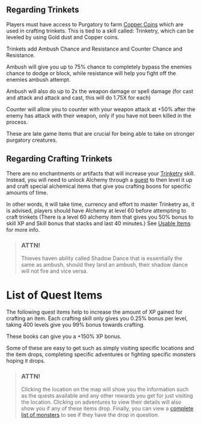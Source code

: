 
## Regarding Trinkets

Players must have access to Purgatory to farm [Copper Coins](/information/currencies) which are used in crafting trinkets. This is tied to a skill called: Trinketry, which can be leveled by using 
Gold dust and Copper coins.

Trinkets add Ambush Chance and Resistance and Counter Chance and Resistance.

Ambush will give you up to 75% chance to completely bypass the enemies chance to dodge or block, while resistance will help you fight off the enemies ambush attempt.

Ambush will also do up to 2x the weapon damage or spell damage (for cast and attack and attack and cast, this will do 1.75X for each)

Counter will allow you to counter with your weapon attack at +50% after the enemy has attack with their weapon, only if you have not been killed in the process.

These are late game items that are crucial for being able to take on stronger purgatory creatures.

## Regarding Crafting Trinkets

There are no enchantments or artifacts that will increase your [Trinketry](/information/skill-information) skill. Instead, you will need to unlock Alchemy through a [quest](/information/quests) to then level it up and
craft special alchemical items that give you crafting boons for specific amounts of time.

In other words, it will take time, currency and effort to master Trinketry as, it is advised, players should have Alchemy at level 60 before attempting to craft trinkets 
(There is a level 60 alchemy item that gives you 50% bonus to skill XP and Skill bonus that stacks and last 40 minutes.) See [Usable Items](/information/usable-items) for more info.

> ### ATTN!
> 
> Thieves haven ability called Shadow Dance that is essentially the same as ambush, should they land an ambush, their shadow dance will not fire and vice versa.

# List of Quest Items

The following quest items help to increase the amount of XP gained for crafting an item. Each crafting skill only gives you 0.25% bonus per level, taking 400 levels give you 99% bonus towards crafting.

These books can give you a +150% XP bonus.

Some of these are easy to get such as simply visiting specific locations and the item drops, completing specific adventures or fighting specific monsters hoping it drops.

> ### ATTN!
>
> Clicking the location on the map will show you the information such as the quests available
and any other rewards you get for just visiting the location. Clicking on adventures to view their details 
> will also show you if any of these items drop. Finally, you can view a [complete list of monsters](/information/monsters) 
> to see if they have the drop in question.
